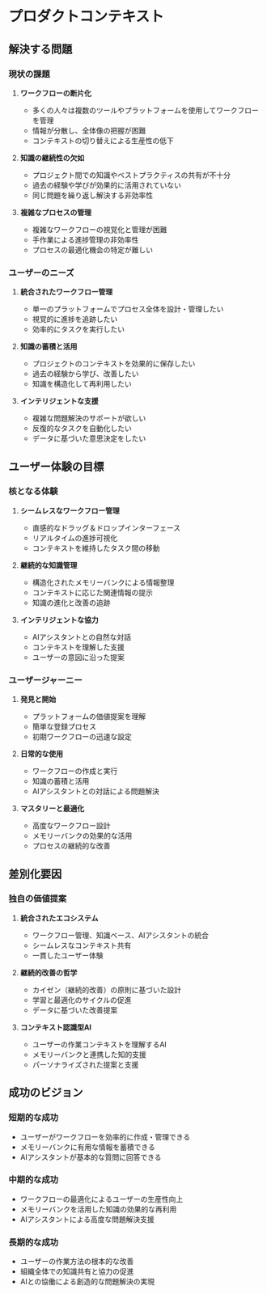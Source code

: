 # プロダクトコンテキスト

## 解決する問題

### 現状の課題
1. **ワークフローの断片化**
   - 多くの人々は複数のツールやプラットフォームを使用してワークフローを管理
   - 情報が分散し、全体像の把握が困難
   - コンテキストの切り替えによる生産性の低下

2. **知識の継続性の欠如**
   - プロジェクト間での知識やベストプラクティスの共有が不十分
   - 過去の経験や学びが効果的に活用されていない
   - 同じ問題を繰り返し解決する非効率性

3. **複雑なプロセスの管理**
   - 複雑なワークフローの視覚化と管理が困難
   - 手作業による進捗管理の非効率性
   - プロセスの最適化機会の特定が難しい

### ユーザーのニーズ
1. **統合されたワークフロー管理**
   - 単一のプラットフォームでプロセス全体を設計・管理したい
   - 視覚的に進捗を追跡したい
   - 効率的にタスクを実行したい

2. **知識の蓄積と活用**
   - プロジェクトのコンテキストを効果的に保存したい
   - 過去の経験から学び、改善したい
   - 知識を構造化して再利用したい

3. **インテリジェントな支援**
   - 複雑な問題解決のサポートが欲しい
   - 反復的なタスクを自動化したい
   - データに基づいた意思決定をしたい

## ユーザー体験の目標

### 核となる体験
1. **シームレスなワークフロー管理**
   - 直感的なドラッグ＆ドロップインターフェース
   - リアルタイムの進捗可視化
   - コンテキストを維持したタスク間の移動

2. **継続的な知識管理**
   - 構造化されたメモリーバンクによる情報整理
   - コンテキストに応じた関連情報の提示
   - 知識の進化と改善の追跡

3. **インテリジェントな協力**
   - AIアシスタントとの自然な対話
   - コンテキストを理解した支援
   - ユーザーの意図に沿った提案

### ユーザージャーニー
1. **発見と開始**
   - プラットフォームの価値提案を理解
   - 簡単な登録プロセス
   - 初期ワークフローの迅速な設定

2. **日常的な使用**
   - ワークフローの作成と実行
   - 知識の蓄積と活用
   - AIアシスタントとの対話による問題解決

3. **マスタリーと最適化**
   - 高度なワークフロー設計
   - メモリーバンクの効果的な活用
   - プロセスの継続的な改善

## 差別化要因

### 独自の価値提案
1. **統合されたエコシステム**
   - ワークフロー管理、知識ベース、AIアシスタントの統合
   - シームレスなコンテキスト共有
   - 一貫したユーザー体験

2. **継続的改善の哲学**
   - カイゼン（継続的改善）の原則に基づいた設計
   - 学習と最適化のサイクルの促進
   - データに基づいた改善提案

3. **コンテキスト認識型AI**
   - ユーザーの作業コンテキストを理解するAI
   - メモリーバンクと連携した知的支援
   - パーソナライズされた提案と支援

## 成功のビジョン

### 短期的な成功
- ユーザーがワークフローを効率的に作成・管理できる
- メモリーバンクに有用な情報を蓄積できる
- AIアシスタントが基本的な質問に回答できる

### 中期的な成功
- ワークフローの最適化によるユーザーの生産性向上
- メモリーバンクを活用した知識の効果的な再利用
- AIアシスタントによる高度な問題解決支援

### 長期的な成功
- ユーザーの作業方法の根本的な改善
- 組織全体での知識共有と協力の促進
- AIとの協働による創造的な問題解決の実現
